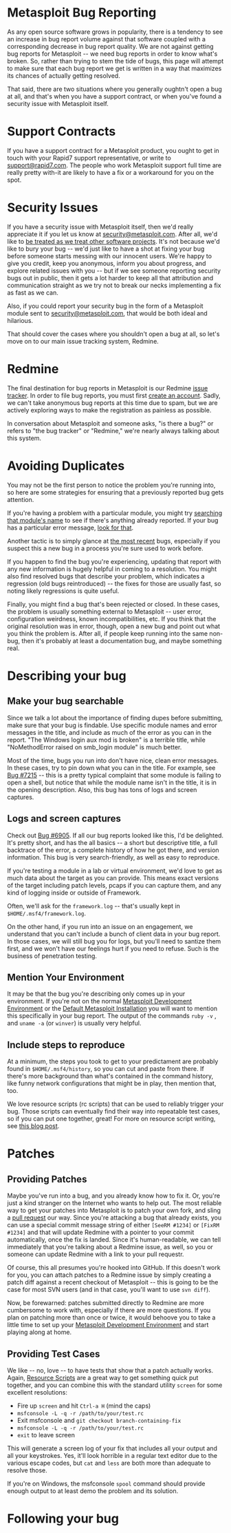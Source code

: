 # Metasploit Bug Reporting

As any open source software grows in popularity, there is a tendency to see an increase in bug report volume against that software coupled with a corresponding decrease in bug report quality. We are not against getting bug reports for Metasploit -- we need bug reports in order to know what's broken. So, rather than trying to stem the tide of bugs, this page will attempt to make sure that each bug report we get is written in a way that maximizes its chances of actually getting resolved.

That said, there are two situations where you generally oughtn't open a bug at all, and that's when you have a support contract, or when you've found a security issue with Metasploit itself.

# Support Contracts

If you have a support contract for a Metasploit product, you ought to get in touch with your Rapid7 support representative, or write to support@rapid7.com. The people who work Metasploit support full time are really pretty with-it are likely to have a fix or a workaround for you on the spot.

# Security Issues

If you have a security issue with Metasploit itself, then we'd really appreciate it if you let us know at security@metasploit.com. After all,  we'd like to [be treated as we treat other software projects](http://www.rapid7.com/disclosure.jsp). It's not because we'd like to bury your bug -- we'd just like to have a shot at fixing your bug before someone starts messing with our innocent users. We're happy to give you credit, keep you anonymous, inform you about progress, and explore related issues with you -- but if we see someone reporting security bugs out in public, then it gets a lot harder to keep all that attribution and communication straight as we try not to break our necks implementing a fix as fast as we can.

Also, if you could report your security bug in the form of a Metasploit module sent to security@metasploit.com, that would be both ideal and hilarious.

That should cover the cases where you shouldn't open a bug at all, so let's move on to our main issue tracking system, Redmine.

# Redmine

The final destination for bug reports in Metasploit is our Redmine [issue tracker](https://dev.metasploit.com/redmine/projects/framework/issues?set_filter=1). In order to file bug reports, you must first [create an account](https://dev.metasploit.com/redmine/account/register). Sadly, we can't take anonymous bug reports at this time due to spam, but we are actively exploring ways to make the registration as painless as possible.

In conversation about Metasploit and someone asks, "is there a bug?" or refers to "the bug tracker" or "Redmine," we're nearly always talking about this system.

# Avoiding Duplicates

You may not be the first person to notice the problem you're running into, so here are some strategies for ensuring that a previously reported bug gets attention.

If you're having a problem with a particular module, you might try [searching that module's name](https://dev.metasploit.com/redmine/projects/framework/search?issues=1&q=ie_execcommand_uaf) to see if there's anything already reported. If your bug has a particular error message, [look for that](https://dev.metasploit.com/redmine/projects/framework/search?utf8=%E2%9C%93&q=%22nomethoderror+undefined+method%22+empty&scope=&all_words=&all_words=1&titles_only=&issues=1&submit=Submit).

Another tactic is to simply glance at [the most recent](https://dev.metasploit.com/redmine/projects/framework/issues?set_filter=1&f%5B%5D=status_id&op%5Bstatus_id%5D=o&f%5B%5D=created_on&op%5Bcreated_on%5D=>t-&v%5Bcreated_on%5D%5B%5D=5&f%5B%5D=&c%5B%5D=tracker&c%5B%5D=parent&c%5B%5D=status&c%5B%5D=priority&c%5B%5D=subject&c%5B%5D=assigned_to&c%5B%5D=updated_on&c%5B%5D=category&group_by=) bugs, especially if you suspect this a new bug in a process you're sure used to work before.

If you happen to find the bug you're experiencing, updating that report with any new information is hugely helpful in coming to a resolution. You might also find resolved bugs that describe your problem, which indicates a regression (old bugs reintroduced) -- the fixes for those are usually fast, so noting likely regressions is quite useful.

Finally, you might find a bug that's been rejected or closed. In these cases, the problem is usually something external to Metasploit -- user error, configuration weirdness, known incompatibilities, etc. If you think that the original resolution was in error, though, open a new bug and point out what you think the problem is. After all, if people keep running into the same non-bug, then it's probably at least a documentation bug, and maybe something real.

# Describing your bug

## Make your bug searchable

Since we talk a lot about the importance of finding dupes before submitting, make sure that your bug is findable. Use specific module names and error messages in the title, and include as much of the error as you can in the report. "The Windows login aux mod is broken" is a terrible title, while "NoMethodError raised on smb_login module" is much better.

Most of the time, bugs you run into don't have nice, clean error messages. In these cases, try to pin down what you can in the title. For example, see [Bug #7215](https://dev.metasploit.com/redmine/issues/7215) -- this is a pretty typical complaint that some module is failing to open a shell, but notice that while the module name isn't in the title, it is in the opening description. Also, this bug has tons of logs and screen captures.

## Logs and screen captures

Check out [Bug #6905](https://dev.metasploit.com/redmine/issues/6905). If all our bug reports looked like this, I'd be delighted. It's pretty short, and has the all basics -- a short but descriptive title, a full backtrace of the error, a complete history of how he got there, and version information. This bug is very search-friendly, as well as easy to reproduce.

If you're testing a module in a lab or virtual environment, we'd love to get as much data about the target as you can provide. This means exact versions of the target including patch levels, pcaps if you can capture them, and any kind of logging inside or outside of Framework.

Often, we'll ask for the `framework.log` -- that's usually kept in `$HOME/.msf4/framework.log`.

On the other hand, if you run into an issue on an engagement, we understand that you can't include a bunch of client data in your bug report. In those cases, we will still bug you for logs, but you'll need to santize them first, and we won't have our feelings hurt if you need to refuse. Such is the business of penetration testing.

## Mention Your Environment

It may be that the bug you're describing only comes up in your environment. If you're not on the normal [Metasploit Development Environment](https://github.com/rapid7/metasploit-framework/wiki/Metasploit-Development-Environment) or the [Default Metasploit Installation](http://www.rapid7.com/downloads/metasploit.jsp) you will want to mention this specifically in your bug report. The output of the commands `ruby -v` , and  `uname -a` (or `winver`) is usually very helpful.

## Include steps to reproduce

At a minimum, the steps you took to get to your predictament are probably found in `$HOME/.msf4/history`, so you can cut and paste from there. If there's more background than what's contained in the command history, like funny network configurations that might be in play, then mention that, too.

We love resource scripts (rc scripts) that can be used to reliably trigger your bug. Those scripts can eventually find their way into repeatable test cases, so if you can put one together, great! For more on resource script writing, see [this blog post](https://community.rapid7.com/community/metasploit/blog/2010/03/22/automating-the-metasploit-console).

# Patches

## Providing Patches

Maybe you've run into a bug, and you already know how to fix it. Or, you're just a kind stranger on the Internet who wants to help out. The most reliable way to get your patches into Metasploit is to patch your own fork, and sling a [pull request](https://github.com/rapid7/metasploit-framework/wiki/Metasploit-Development-Environment#wiki-pull) our way. Since you're attacking a bug that already exists, you can use a special commit message string of either `[SeeRM #1234]` or `[FixRM #1234]` and that will update Redmine with a pointer to your commit automatically, once the fix is landed. Since it's human-readable, we can tell immediately that you're talking about a Redmine issue, as well, so you or someone can update Redmine with a link to your pull requestr.

Of course, this all presumes you're hooked into GitHub. If this doesn't work for you, you can attach patches to a Redmine issue by simply creating a patch diff against a recent checkout of Metasploit -- this is going to be the case for most SVN users (and in that case, you'll want to use `svn diff`).

Now, be forewarned: patches submitted directly to Redmine are more cumbersome to work with, especially if there are more questions. If you plan on patching more than once or twice, it would behoove you to take a little time to set up your [Metasploit Development Environment](https://github.com/rapid7/metasploit-framework/wiki/Metasploit-Development-Environment) and start playing along at home.

## Providing Test Cases

We like -- no, love -- to have tests that show that a patch actually works. Again, [Resource Scripts](https://community.rapid7.com/community/metasploit/blog/2010/03/22/automating-the-metasploit-console) are a great way to get something quick put together, and you can combine this with the standard utility `screen` for some excellent resolutions:

  * Fire up `screen` and hit `Ctrl-a H` (mind the caps)
  * `msfconsole -L -q -r /path/to/your/test.rc`
  * Exit msfconsole and `git checkout branch-containing-fix`
  * `msfconsole -L -q -r /path/to/your/test.rc`
  * `exit` to leave screen

This will generate a screen log of your fix that includes all your output and all your keystrokes. Yes, it'll look horrible in a regular text editor due to the various escape codes, but `cat` and `less` are both more than adequate to resolve those.

If you're on Windows, the msfconsole `spool` command should provide enough output to at least demo the problem and its solution.

# Following your bug
 
